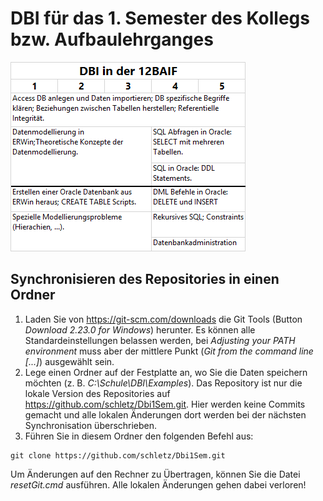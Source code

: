 # DBI für das 1. Semester des Kollegs bzw. Aufbaulehrganges

![](lehrstoff.png)

## Synchronisieren des Repositories in einen Ordner

1. Laden Sie von https://git-scm.com/downloads die Git Tools (Button *Download 2.23.0 for Windows*)
    herunter. Es können alle Standardeinstellungen belassen werden, bei *Adjusting your PATH environment*
    muss aber der mittlere Punkt (*Git from the command line [...]*) ausgewählt sein.
2. Lege einen Ordner auf der Festplatte an, wo Sie die Daten speichern möchten 
    (z. B. *C:\Schule\DBI\Examples*). Das
    Repository ist nur die lokale Version des Repositories auf https://github.com/schletz/Dbi1Sem.git.
    Hier werden keine Commits gemacht und alle lokalen Änderungen dort werden bei der 
    nächsten Synchronisation überschrieben.
3. Führen Sie in diesem Ordner den folgenden Befehl aus:

```text
git clone https://github.com/schletz/Dbi1Sem.git
```

Um Änderungen auf den Rechner zu Übertragen, können Sie die Datei *resetGit.cmd* ausführen.
Alle lokalen Änderungen gehen dabei verloren!
